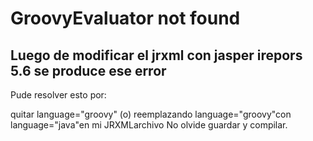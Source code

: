 # GroovyEvaluator not found

## Luego de modificar el jrxml con jasper irepors 5.6 se produce ese error

Pude resolver esto por:

quitar language="groovy"
(o) reemplazando language="groovy"con language="java"en mi JRXMLarchivo
No olvide guardar y compilar.
